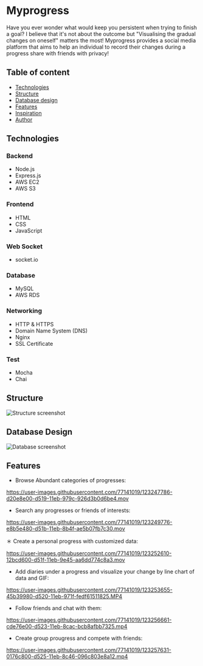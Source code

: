 # Myprogress
Have you ever wonder what would keep you persistent when trying to finish a goal? I believe that it's not about the outcome but "Visualising the gradual changes on oneself" matters the most! Myprogress provides a social media platform that aims to help an individual to record their changes during a progress share with friends with privacy! 

## Table of content
* [Technologies](#technologies)
* [Structure](#structure)
* [Database design](#database-design)
* [Features](#features)
* [Inspiration](#inspiration)
* [Author](#author)

## Technologies

### Backend

* Node.js
* Express.js
* AWS EC2
* AWS S3

### Frontend

* HTML
* CSS
* JavaScript


### Web Socket
* socket.io

### Database

* MySQL
* AWS RDS

### Networking

* HTTP & HTTPS
* Domain Name System (DNS)
* Nginx
* SSL Certificate 

### Test

* Mocha
* Chai

## Structure
![Structure screenshot](https://myprogress-club.s3.us-east-2.amazonaws.com/structure-2.png)

## Database Design
![Database screenshot](https://myprogress-club.s3.us-east-2.amazonaws.com/database-relation-graph.jpg)

## Features
* Browse Abundant categories of progresses:

https://user-images.githubusercontent.com/77141019/123247786-d20e8e00-d519-11eb-979c-926d3b0d6be4.mov

* Search any progresses or friends of interests:

https://user-images.githubusercontent.com/77141019/123249776-e8b5e480-d51b-11eb-8b4f-ae5b07fb7c30.mov

＊ Create a personal progress with customized data:

https://user-images.githubusercontent.com/77141019/123252610-12bcd600-d51f-11eb-9e45-aa6dd774c8a3.mov

* Add diaries under a progress and visualize your change by line chart of data and GIF:

https://user-images.githubusercontent.com/77141019/123253655-45b39980-d520-11eb-971f-fedf61511825.MP4

* Follow friends and chat with them:

https://user-images.githubusercontent.com/77141019/123256661-cde76e00-d523-11eb-8cac-bcb8afbb7325.mp4


* Create group prougress and compete with friends:

https://user-images.githubusercontent.com/77141019/123257631-0176c800-d525-11eb-8c46-096c803e8a12.mp4







